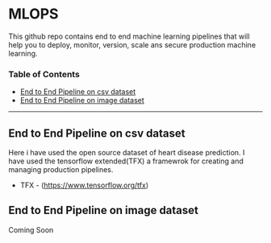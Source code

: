 # MLOPS
This github repo contains end to end machine learning pipelines that will help you to deploy, monitor, version, scale ans secure production machine learning.

### Table of Contents
- [End to End Pipeline on csv dataset](#csvpipeline)
- [End to End Pipeline on image dataset](#imagedataset)

---
## End to End Pipeline on csv dataset
Here i have used the open source dataset of heart disease prediction. I have used the tensorflow extended(TFX) a framewrok for creating and managing production pipelines.

- TFX - (https://www.tensorflow.org/tfx)

## End to End Pipeline on image dataset
Coming Soon






